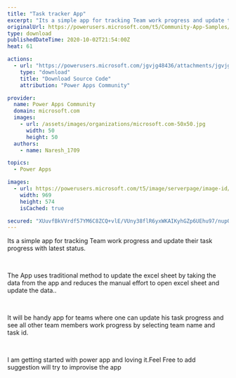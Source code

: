 ```yaml
---
title: "Task tracker App"
excerpt: "Its a simple app for tracking Team work progress and update their task progress with latest status. The App uses traditional method to update the"
originalUrl: https://powerusers.microsoft.com/t5/Community-App-Samples/Task-tracker-App/td-p/707907
type: download
publishedDateTime: 2020-10-02T21:54:00Z
heat: 61

actions:
  - url: "https://powerusers.microsoft.com/jgvjg48436/attachments/jgvjg48436/AppFeedbackGallery/654/1/Ncf81fdce-574f-4b13-a4fe-aa02d8010789-document.msapp"
    type: "download"
    title: "Download Source Code"
    attribution: "Power Apps Community"

provider:
  name: Power Apps Community
  domain: microsoft.com
  images:
    - url: /assets/images/organizations/microsoft.com-50x50.jpg
      width: 50
      height: 50
  authors:
    - name: Naresh_1709

topics:
  - Power Apps

images:
  - url: https://powerusers.microsoft.com/t5/image/serverpage/image-id/185137iAD69CB279251F8F3/image-size/large?v=1.0&px=999
    width: 969
    height: 574
    isCached: true

secured: "XUuvfBkVVrdf57YM6C8ZCQ+vlE/VUny38flR6yxWKAIKyhGZp6UEhu97/nupOszHu8G4bShrlqgYCOttMD401qme303niZm1bYticNnbAcme/psKZCpS7yjKH0Hzgql+kERkuMGpJJJT0HmOQ8/3YsooKdJbpCzPPRQbVd8OS/cAGLftAKWVQTCm/pAaEFV0ZnyETEnOycm93HdBp+AKBSilld0+Qcokc/f3h2rNOjBf0crLhvXyfQwsvbn6BaJOVPOpeBLQDFLOGQ3gpntro6bBbJXeCthOoFnEpvnI5iUzWkaDMLmkWHVy2rIQX/Z7Mnk0PM2sEeVZzwOuEH6ZikEF75dhNDusnpWIiClcQebndBPZLpDN4ibKbtShX3yiV9vwlDdDk4TdIfnkEOcyrg==;9aYvzeNdXfjtQpyZv17vEg=="
---
```

<p>Its a simple app for tracking Team work progress and update their task progress with latest status.</p><p>&nbsp;</p><p>The App uses traditional method to update the excel sheet by taking the data from the app and reduces the manual effort to open excel sheet and update the data..</p><p>&nbsp;</p><p>It will be handy app for teams where one can update his task progress and see all other team members work progress by selecting team name and task id.</p><p>&nbsp;</p><p>I am getting started with power app and loving it.Feel Free to add suggestion will try to improvise the app</p>

